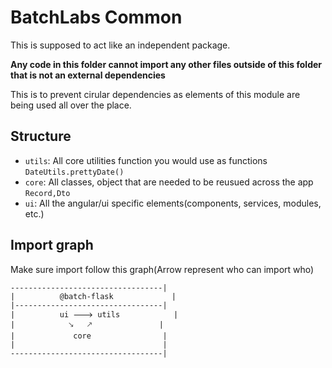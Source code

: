 # BatchLabs Common

This is supposed to act like an independent package.

**Any code in this folder cannot import any other files outside of this folder that is not an external dependencies**

This is to prevent cirular dependencies as elements of this module are being used all over the place.



## Structure

* `utils`: All core utilities function you would use as functions `DateUtils.prettyDate()`
* `core`:  All classes, object that are needed to be reusued across the app `Record,Dto`
* `ui`:    All the angular/ui specific elements(components, services, modules, etc.)


## Import graph

Make sure import follow this graph(Arrow represent who can import who)
```
----------------------------------|
|          @batch-flask             |
|---------------------------------|
|          ui 🡒 utils            |
|            🡖   🡕               |
|             core                |
|                                 |
----------------------------------|
```
